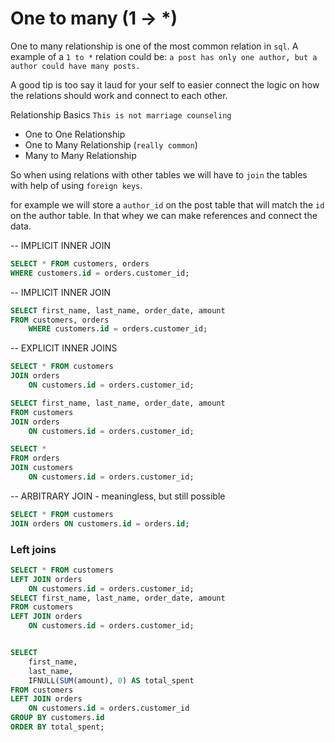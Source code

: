 # One to many (1 -> \*)

One to many relationship is one of the most common relation in `sql`.
A example of a `1 to *` relation could be:
`a post has only one author, but a author could have many posts.`

A good tip is too say it laud for your self to easier connect the logic on how the relations should work and connect to each other.

Relationship Basics
`This is not marriage counseling`

- One to One Relationship
- One to Many Relationship (`really common`)
- Many to Many Relationship

So when using relations with other tables we will have to `join` the tables with help of using `foreign keys`.

for example we will store a `author_id` on the post table that will match the `id` on the author table.
In that whey we can make references and connect the data.

-- IMPLICIT INNER JOIN

```sql
SELECT * FROM customers, orders
WHERE customers.id = orders.customer_id;
```

-- IMPLICIT INNER JOIN

```sql
SELECT first_name, last_name, order_date, amount
FROM customers, orders
    WHERE customers.id = orders.customer_id;
```

-- EXPLICIT INNER JOINS

```sql
SELECT * FROM customers
JOIN orders
    ON customers.id = orders.customer_id;
```

```sql
SELECT first_name, last_name, order_date, amount
FROM customers
JOIN orders
    ON customers.id = orders.customer_id;

SELECT *
FROM orders
JOIN customers
    ON customers.id = orders.customer_id;
```

-- ARBITRARY JOIN - meaningless, but still possible

```sql
SELECT * FROM customers
JOIN orders ON customers.id = orders.id;
```

### Left joins

```sql
SELECT * FROM customers
LEFT JOIN orders
    ON customers.id = orders.customer_id;
SELECT first_name, last_name, order_date, amount
FROM customers
LEFT JOIN orders
    ON customers.id = orders.customer_id;


SELECT
    first_name,
    last_name,
    IFNULL(SUM(amount), 0) AS total_spent
FROM customers
LEFT JOIN orders
    ON customers.id = orders.customer_id
GROUP BY customers.id
ORDER BY total_spent;
```
